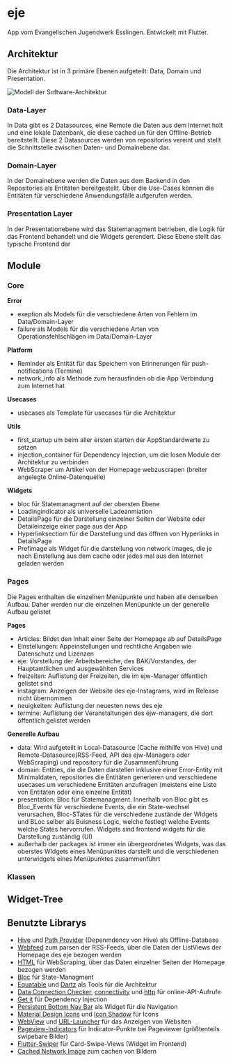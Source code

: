 # eje
App vom Evangelischen Jugendwerk Esslingen. Entwickelt mit Flutter.

## Architektur
Die Architektur ist in 3 primäre Ebenen aufgeteilt: Data, Domain und Presentation. 

![Modell der Software-Architektur](https://external-content.duckduckgo.com/iu/?u=https%3A%2F%2Fi0.wp.com%2Fresocoder.com%2Fwp-content%2Fuploads%2F2019%2F08%2FClean-Architecture-Flutter-Diagram.png%3Fresize%3D556%252C707%26ssl%3D1&f=1&nofb=1)

### Data-Layer
In Data gibt es 2 Datasources, eine Remote die Daten aus dem Internet holt und eine lokale Datenbank, die diese cached un für den Offline-Betrieb bereitstellt. Diese 2 Datasources werden von repositories vereint und stellt die Schnittstelle zwischen Daten- und Domainebene dar. 


### Domain-Layer
In der Domainebene werden die Daten aus dem Backend in den Repositories als Entitäten bereitgestellt. Über die Use-Cases können die Entitäten für verschiedene Anwendungsfälle aufgerufen werden.

### Presentation Layer
In der Presentationebene wird das Statemanagment betrieben, die Logik für das Frontend behandelt und die Widgets gerendert. Diese Ebene stellt das typische Frontend dar


## Module

### Core
**Error**
- exeption als Models für die verschiedene Arten von Fehlern im Data/Domain-Layer
- failure als Models für die verschiedene Arten von Operationsfehlschlägen im Data/Domain-Layer

**Platform**
- Reminder als Entität für das Speichern von Erinnerungen für push-notifications (Termine)
- network_info als Methode zum herausfinden ob die App Verbindung zum Internet hat

**Usecases**
- usecases als Template für usecases für die Architektur

**Utils**
- first_startup um beim aller ersten starten der AppStandardwerte zu setzen
- injection_container für Dependency Injection, um die losen Module der Architektur zu verbinden
- WebScraper um Artikel von der Homepage webzuscrapen (breiter angelegte Online-Datenquelle)

**Widgets**
- bloc für Statemanagment auf der obersten Ebene
- Loadingindicator als universelle Ladeanmiation
- DetailsPage für die Darstellung einzelner Seiten der Website oder Detaileinzeige einer page aus der App
- Hyperlinksectiom für die Darstellung und das öffnen von Hyperlinks in DetailsPage
- Prefimage als Widget für die darstellung von network images, die je nach Einstellung aus dem cache oder jedes mal aus den Internet geladen werden

### Pages
Die Pages enthalten die einzelnen Menüpunkte und haben alle denselben Aufbau. Daher werden nur die einzelnen Menüpunkte un der generelle Aufbau gelistet

**Pages**
- Articles: Bildet den Inhalt einer Seite der Homepage ab auf DetailsPage
- Einstellungen: Appeinstellungen und rechtliche Angaben wie Datenschutz und Lizenzen
- eje: Vorstellung der Arbeitsbereiche, des BAK/Vorstandes, der Hauptamtlichen und ausgewählten Services
- freizeiten: Auflistung der Freizeiten, die im ejw-Manager öffentlich gelistet sind
- instagram: Anzeigen der Website des eje-Instagrams, wird im Release nicht übernommen
- neuigkeiten: Auflistung der neuesten news des eje
- termine: Auflistung der Veranstaltungen des ejw-managers, die dort öffentlich gelistet werden

**Generelle Aufbau**
- data: Wird aufgeteilt in Local-Datasource (Cache mithilfe von Hive) und Remote-Datasource(RSS-Feed, API des ejw-Managers oder WebScraping) und repository für die Zusammenführung
- domain: Entities, die die Daten darstellen inklusive einer Error-Entity mit Minimaldaten, repositories die Entitäten generieren und verschiedene usecases um verschiedene Entitäten anzufragen (meistens eine Liste von Entitäten oder eine einzelne Entität)
- presentation: Bloc für Statemanagment. Innerhalb von Bloc gibt es Bloc_Events für verschiedene Events, die ein State-wechsel verursachen, Bloc-STates für die verschiedene zustände der WIdgets und BLoc selber als Buisness Logic, welche festlegt welche Events welche States hervorrufen. Widgets sind frontend widgets für die Darstellung zuständig (UI)
- außerhalb der packages ist immer ein übergeordnetes Widgets, was das oberstes WIdgets eines Menüpunktes darstellt und die verschiedenen unterwidgets eines Menüpunktes zusammenführt

### Klassen

## Widget-Tree

## Benutzte Librarys
- [Hive](https://github.com/hivedb/hive) und [Path Provider](https://github.com/flutter/plugins) (Depenmdency von Hive) als Offline-Database
- [Webfeed](https://github.com/witochandra/webfeed) zum parsen der RSS-Feeds, über die Daten der ListViews der Homepage des eje bezogen werden
- [HTML](https://github.com/dart-lang/html) für WebScraping, über das Daten einzelner Seiten der Homepage bezogen werden
- [Bloc](https://github.com/felangel/bloc/tree/master/packages/bloc) für State-Managment
- [Equatable](https://github.com/felangel/equatable) und [Dartz](https://github.com/spebbe/dartz) als Tools für die Architektur
- [Data Connection Checker](https://github.com/komapeb/data_connection_checker), [connectivity](https://github.com/flutter/plugins) und [http](https://github.com/dart-lang/http) für online-API-Aufrufe
- [Get it](https://github.com/fluttercommunity/get_it) für Dependency Injection
- [Persistent Bottom Nav Bar](https://github.com/BilalShahid13/PersistentBottomNavBar) als Widget für die Navigation
- [Material Design Icons](https://github.com/ziofat/material_design_icons_flutter) und [Icon Shadow](https://github.com/mehrtarh/flutter_icon_shadow) für Icons
- [WebView](https://github.com/flutter/plugins) und [URL-Launcher](https://github.com/flutter/plugins) für das Anzeigen von Websiten
- [Pageview-Indicators](https://github.com/figengungor/page_view_indicators) für Indicator-Punkte bei Pageviewer (größtenteils swipebare Bilder)
- [Flutter-Swiper](https://github.com/best-flutter/flutter_swiper) für Card-Swipe-Views (Widget im Frontend)
- [Cached Network Image](https://github.com/Baseflow/flutter_cached_network_image) zum cachen von Bildern
